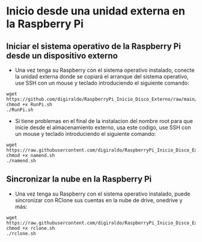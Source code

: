 # Inicio desde una unidad externa en la Raspberry Pi

## Iniciar el sistema operativo de la Raspberry Pi desde un dispositivo externo

* Una vez tenga su Raspberry con el sistema operativo instalado, conecte la unidad externa donde se copiará el arranque del sistema operativo, use SSH con un mouse y teclado introduciendo el siguiente comando:
```
wget https://github.com/digiraldo/RaspberryPi_Inicio_Disco_Externo/raw/main/RunPi.sh  
chmod +x RunPi.sh  
./RunPi.sh
```

* Si tiene problemas en el final de la instalacion del nombre root para que inicie desde el almacenamiento externo, usa este codigo, use SSH con un mouse y teclado introduciendo el siguiente comando:
```
wget https://raw.githubusercontent.com/digiraldo/RaspberryPi_Inicio_Disco_Externo/main/namend.sh
chmod +x namend.sh  
./namend.sh
```

## Sincronizar la nube en la  Raspberry Pi

* Una vez tenga su Raspberry con el sistema operativo instalado, puede sincronizar con RClone sus cuentas en la nube de drive, onedrive y más:

```
wget https://raw.githubusercontent.com/digiraldo/RaspberryPi_Inicio_Disco_Externo/main/rclone.sh
chmod +x rclone.sh
./rclone.sh
```
